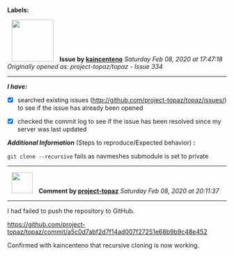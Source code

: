 **Labels:**



<a href="https://github.com/kaincenteno"><img src="https://avatars3.githubusercontent.com/u/26943220?v=4" width="96" height="96" hspace="10"></img></a> **Issue by [kaincenteno](https://github.com/kaincenteno)**
_Saturday Feb 08, 2020 at 17:47:18_
_Originally opened as: project-topaz/topaz - Issue 334_

----

<!-- place 'x' mark between square [] brackets to checkmark box -->
**_I have:_**

- [x] searched existing issues (http://github.com/project-topaz/topaz/issues/) to see if the issue has already been opened
- [x] checked the commit log to see if the issue has been resolved since my server was last updated

**_Additional Information_** (Steps to reproduce/Expected behavior) **:** 
```git clone --recursive``` fails as navmeshes submodule is set to private


----
<a href="https://github.com/project-topaz"><img src="https://avatars0.githubusercontent.com/u/57245158?v=4" width="48" height="48" hspace="10"></img></a> **Comment by [project-topaz](https://github.com/project-topaz)**
_Saturday Feb 08, 2020 at 20:11:37_

----

I had failed to push the repository to GitHub.

https://github.com/project-topaz/topaz/commit/a5c0d7abf2d7f14ad007f27251e68b9b9c48e452

Confirmed with kaincenteno that recursive cloning is now working.
